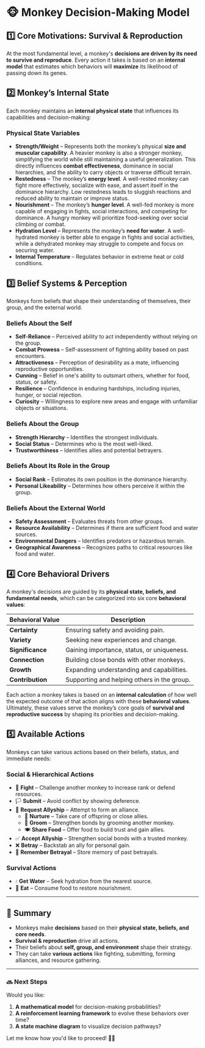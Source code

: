 # 🐵 Monkey Decision-Making Model

## **1️⃣ Core Motivations: Survival & Reproduction**
At the most fundamental level, a monkey's **decisions are driven by its need to survive and reproduce**. Every action it takes is based on an **internal model** that estimates which behaviors will **maximize** its likelihood of passing down its genes.

## **2️⃣ Monkey’s Internal State**
Each monkey maintains an **internal physical state** that influences its capabilities and decision-making:

### **Physical State Variables**
- **Strength/Weight** – Represents both the monkey’s physical **size and muscular capability**. A heavier monkey is also a stronger monkey, simplifying the world while still maintaining a useful generalization. This directly influences **combat effectiveness**, dominance in social hierarchies, and the ability to carry objects or traverse difficult terrain.
- **Restedness** – The monkey’s **energy level**. A well-rested monkey can fight more effectively, socialize with ease, and assert itself in the dominance hierarchy. Low restedness leads to sluggish reactions and reduced ability to maintain or improve status.
- **Nourishment** – The monkey’s **hunger level**. A well-fed monkey is more capable of engaging in fights, social interactions, and competing for dominance. A hungry monkey will prioritize food-seeking over social climbing or combat.
- **Hydration Level** – Represents the monkey’s **need for water**. A well-hydrated monkey is better able to engage in fights and social activities, while a dehydrated monkey may struggle to compete and focus on securing water.
- **Internal Temperature** – Regulates behavior in extreme heat or cold conditions.

## **3️⃣ Belief Systems & Perception**
Monkeys form beliefs that shape their understanding of themselves, their group, and the external world.

### **Beliefs About the Self**
- **Self-Reliance** – Perceived ability to act independently without relying on the group.
- **Combat Prowess** – Self-assessment of fighting ability based on past encounters.
- **Attractiveness** – Perception of desirability as a mate, influencing reproductive opportunities.
- **Cunning** – Belief in one's ability to outsmart others, whether for food, status, or safety.
- **Resilience** – Confidence in enduring hardships, including injuries, hunger, or social rejection.
- **Curiosity** – Willingness to explore new areas and engage with unfamiliar objects or situations.

### **Beliefs About the Group**
- **Strength Hierarchy** – Identifies the strongest individuals.
- **Social Status** – Determines who is the most well-liked.
- **Trustworthiness** – Identifies allies and potential betrayers.

### **Beliefs About Its Role in the Group**
- **Social Rank** – Estimates its own position in the dominance hierarchy.
- **Personal Likeability** – Determines how others perceive it within the group.

### **Beliefs About the External World**
- **Safety Assessment** – Evaluates threats from other groups.
- **Resource Availability** – Determines if there are sufficient food and water sources.
- **Environmental Dangers** – Identifies predators or hazardous terrain.
- **Geographical Awareness** – Recognizes paths to critical resources like food and water.

## **4️⃣ Core Behavioral Drivers**
A monkey's decisions are guided by its **physical state, beliefs, and fundamental needs**, which can be categorized into six core **behavioral values**:

| **Behavioral Value**   | **Description** |
|------------------------|----------------|
| **Certainty**          | Ensuring safety and avoiding pain. |
| **Variety**            | Seeking new experiences and change. |
| **Significance**       | Gaining importance, status, or uniqueness. |
| **Connection**         | Building close bonds with other monkeys. |
| **Growth**             | Expanding understanding and capabilities. |
| **Contribution**       | Supporting and helping others in the group. |

Each action a monkey takes is based on an **internal calculation** of how well the expected outcome of that action aligns with these **behavioral values**. Ultimately, these values serve the monkey’s core goals of **survival and reproductive success** by shaping its priorities and decision-making.

## **5️⃣ Available Actions**
Monkeys can take various actions based on their beliefs, status, and immediate needs:

### **Social & Hierarchical Actions**
- 🥊 **Fight** – Challenge another monkey to increase rank or defend resources.
- 🏳 **Submit** – Avoid conflict by showing deference.
- 🤝 **Request Allyship** – Attempt to form an alliance.
    - 🍼 **Nurture** – Take care of offspring or close allies.
    - 🧼 **Groom** – Strengthen bonds by grooming another monkey.
    - 🍽 **Share Food** – Offer food to build trust and gain allies.
- ✅ **Accept Allyship** – Strengthen social bonds with a trusted monkey.
- ❌ **Betray** – Backstab an ally for personal gain.
- 🔁 **Remember Betrayal** – Store memory of past betrayals.

### **Survival Actions**
- 💧 **Get Water** – Seek hydration from the nearest source.
- 🍌 **Eat** – Consume food to restore nourishment.

---

## **📌 Summary**
- Monkeys make **decisions** based on their **physical state, beliefs, and core needs**.
- **Survival & reproduction** drive all actions.
- Their beliefs about **self, group, and environment** shape their strategy.
- They can take **various actions** like fighting, submitting, forming alliances, and resource gathering.

---

### **🔜 Next Steps**
Would you like:
1. **A mathematical model** for decision-making probabilities?  
2. **A reinforcement learning framework** to evolve these behaviors over time?  
3. **A state machine diagram** to visualize decision pathways?  

Let me know how you'd like to proceed! 🚀🐵
